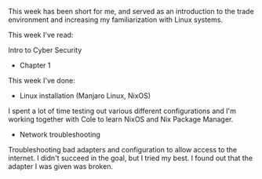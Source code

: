 This week has been short for me, and served as an introduction to the trade environment and increasing my familiarization with Linux systems.

This week I've read:

Intro to Cyber Security
- Chapter 1

This week I've done:
- Linux installation (Manjaro Linux, NixOS)

I spent a lot of time testing out various different configurations and I'm working together with Cole to learn NixOS and Nix Package Manager.

- Network troubleshooting

Troubleshooting bad adapters and configuration to allow access to the internet. I didn't succeed in the goal, but I tried my best. I found out that the adapter I was given was broken.
